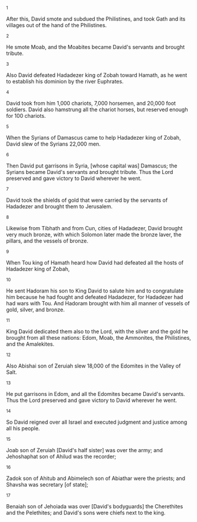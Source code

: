 <sup>1</sup> 

After this, David smote and subdued the Philistines, and took Gath and its villages out of the hand of the Philistines. 

<sup>2</sup> 

He smote Moab, and the Moabites became David's servants and brought tribute. 

<sup>3</sup> 

Also David defeated Hadadezer king of Zobah toward Hamath, as he went to establish his dominion by the river Euphrates. 

<sup>4</sup> 

David took from him 1,000 chariots, 7,000 horsemen, and 20,000 foot soldiers. David also hamstrung all the chariot horses, but reserved enough for 100 chariots. 

<sup>5</sup> 

When the Syrians of Damascus came to help Hadadezer king of Zobah, David slew of the Syrians 22,000 men. 

<sup>6</sup> 

Then David put garrisons in Syria, [whose capital was] Damascus; the Syrians became David's servants and brought tribute. Thus the Lord preserved and gave victory to David wherever he went. 

<sup>7</sup> 

David took the shields of gold that were carried by the servants of Hadadezer and brought them to Jerusalem. 

<sup>8</sup> 

Likewise from Tibhath and from Cun, cities of Hadadezer, David brought very much bronze, with which Solomon later made the bronze laver, the pillars, and the vessels of bronze. 

<sup>9</sup> 

When Tou king of Hamath heard how David had defeated all the hosts of Hadadezer king of Zobah, 

<sup>10</sup> 

He sent Hadoram his son to King David to salute him and to congratulate him because he had fought and defeated Hadadezer, for Hadadezer had had wars with Tou. And Hadoram brought with him all manner of vessels of gold, silver, and bronze. 

<sup>11</sup> 

King David dedicated them also to the Lord, with the silver and the gold he brought from all these nations: Edom, Moab, the Ammonites, the Philistines, and the Amalekites. 

<sup>12</sup> 

Also Abishai son of Zeruiah slew 18,000 of the Edomites in the Valley of Salt. 

<sup>13</sup> 

He put garrisons in Edom, and all the Edomites became David's servants. Thus the Lord preserved and gave victory to David wherever he went. 

<sup>14</sup> 

So David reigned over all Israel and executed judgment and justice among all his people. 

<sup>15</sup> 

Joab son of Zeruiah [David's half sister] was over the army; and Jehoshaphat son of Ahilud was the recorder; 

<sup>16</sup> 

Zadok son of Ahitub and Abimelech son of Abiathar were the priests; and Shavsha was secretary [of state]; 

<sup>17</sup> 

Benaiah son of Jehoiada was over [David's bodyguards] the Cherethites and the Pelethites; and David's sons were chiefs next to the king.